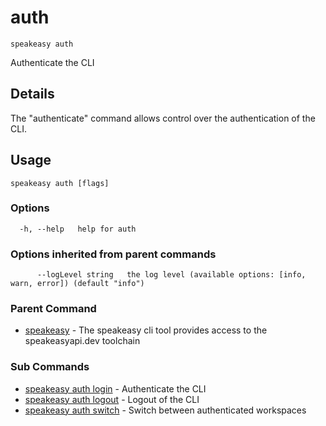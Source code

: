 # auth  
`speakeasy auth`  


Authenticate the CLI  

## Details

The "authenticate" command allows control over the authentication of the CLI.

## Usage

```
speakeasy auth [flags]
```

### Options

```
  -h, --help   help for auth
```

### Options inherited from parent commands

```
      --logLevel string   the log level (available options: [info, warn, error]) (default "info")
```

### Parent Command

* [speakeasy](../README.md)	 - The speakeasy cli tool provides access to the speakeasyapi.dev toolchain
### Sub Commands

* [speakeasy auth login](login.md)	 - Authenticate the CLI
* [speakeasy auth logout](logout.md)	 - Logout of the CLI
* [speakeasy auth switch](switch.md)	 - Switch between authenticated workspaces
